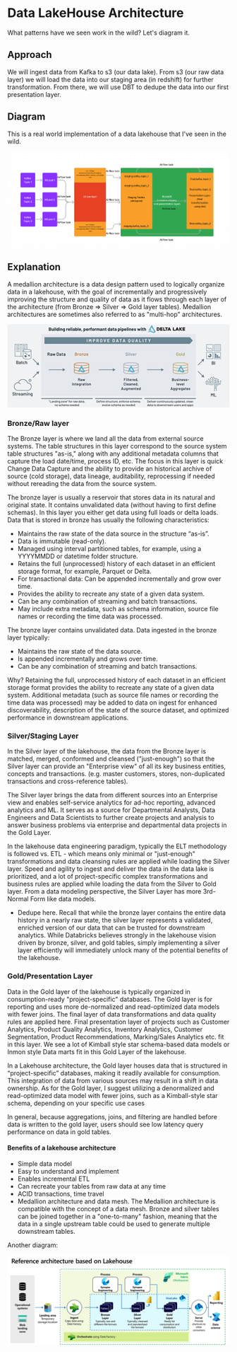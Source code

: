 # Data LakeHouse Architecture

What patterns have we seen work in the wild? Let's diagram it.

## Approach

We will ingest data from Kafka to s3 (our data lake). From s3 (our raw data layer) we will load the data into our staging area (in redshift) for further transformation. From there, we will use DBT to dedupe the data into our first presentation layer. 

## Diagram

This is a real world implementation of a data lakehouse that I've seen in the wild.

![design](images/design.png)

## Explanation

A medallion architecture is a data design pattern used to logically organize data in a lakehouse, with the goal of incrementally and progressively improving the structure and quality of data as it flows through each layer of the architecture (from Bronze ⇒ Silver ⇒ Gold layer tables). Medallion architectures are sometimes also referred to as "multi-hop" architectures.

![medallion](images/medallion.png)

### Bronze/Raw layer

The Bronze layer is where we land all the data from external source systems. The table structures in this layer correspond to the source system table structures "as-is," along with any additional metadata columns that capture the load date/time, process ID, etc. The focus in this layer is quick Change Data Capture and the ability to provide an historical archive of source (cold storage), data lineage, auditability, reprocessing if needed without rereading the data from the source system.

The bronze layer is usually a reservoir that stores data in its natural and original state. It contains unvalidated data (without having to first define schemas). In this layer you either get data using full loads or delta loads. Data that is stored in bronze has usually the following characteristics:

- Maintains the raw state of the data source in the structure “as-is”.
- Data is immutable (read-only).
- Managed using interval partitioned tables, for example, using a YYYYMMDD or datetime folder structure.
- Retains the full (unprocessed) history of each dataset in an efficient storage format, for example, Parquet or Delta.
- For transactional data: Can be appended incrementally and grow over time.
- Provides the ability to recreate any state of a given data system.
- Can be any combination of streaming and batch transactions.
- May include extra metadata, such as schema information, source file names or recording the time data was processed.


The bronze layer contains unvalidated data. Data ingested in the bronze layer typically:
- Maintains the raw state of the data source.
- Is appended incrementally and grows over time.
- Can be any combination of streaming and batch transactions.

Why? Retaining the full, unprocessed history of each dataset in an efficient storage format provides the ability to recreate any state of a given data system. Additional metadata (such as source file names or recording the time data was processed) may be added to data on ingest for enhanced discoverability, description of the state of the source dataset, and optimized performance in downstream applications.



### Silver/Staging Layer

In the Silver layer of the lakehouse, the data from the Bronze layer is matched, merged, conformed and cleansed ("just-enough") so that the Silver layer can provide an "Enterprise view" of all its key business entities, concepts and transactions. (e.g. master customers, stores, non-duplicated transactions and cross-reference tables).

The Silver layer brings the data from different sources into an Enterprise view and enables self-service analytics for ad-hoc reporting, advanced analytics and ML. It serves as a source for Departmental Analysts, Data Engineers and Data Scientists to further create projects and analysis to answer business problems via enterprise and departmental data projects in the Gold Layer.

In the lakehouse data engineering paradigm, typically the ELT methodology is followed vs. ETL - which means only minimal or "just-enough" transformations and data cleansing rules are applied while loading the Silver layer. Speed and agility to ingest and deliver the data in the data lake is prioritized, and a lot of project-specific complex transformations and business rules are applied while loading the data from the Silver to Gold layer. From a data modeling perspective, the Silver Layer has more 3rd-Normal Form like data models.

- Dedupe here. Recall that while the bronze layer contains the entire data history in a nearly raw state, the silver layer represents a validated, enriched version of our data that can be trusted for downstream analytics. While Databricks believes strongly in the lakehouse vision driven by bronze, silver, and gold tables, simply implementing a silver layer efficiently will immediately unlock many of the potential benefits of the lakehouse.


### Gold/Presentation Layer

Data in the Gold layer of the lakehouse is typically organized in consumption-ready "project-specific" databases. The Gold layer is for reporting and uses more de-normalized and read-optimized data models with fewer joins. The final layer of data transformations and data quality rules are applied here. Final presentation layer of projects such as Customer Analytics, Product Quality Analytics, Inventory Analytics, Customer Segmentation, Product Recommendations, Marking/Sales Analytics etc. fit in this layer. We see a lot of Kimball style star schema-based data models or Inmon style Data marts fit in this Gold Layer of the lakehouse.

In a Lakehouse architecture, the Gold layer houses data that is structured in “project-specific” databases, making it readily available for consumption. This integration of data from various sources may result in a shift in data ownership. As for the Gold layer, I suggest utilizing a denormalized and read-optimized data model with fewer joins, such as a Kimball-style star schema, depending on your specific use cases

In general, because aggregations, joins, and filtering are handled before data is written to the gold layer, users should see low latency query performance on data in gold tables.


#### Benefits of a lakehouse architecture
- Simple data model
- Easy to understand and implement
- Enables incremental ETL
- Can recreate your tables from raw data at any time
- ACID transactions, time travel
- Medallion architecture and data mesh. The Medallion architecture is compatible with the concept of a data mesh. Bronze and silver tables can be joined together in a "one-to-many" fashion, meaning that the data in a single upstream table could be used to generate multiple downstream tables.


Another diagram:

![medallion2](images/medallion2.webp)
